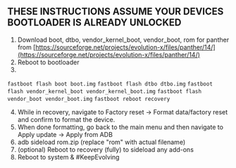 ## THESE INSTRUCTIONS ASSUME YOUR DEVICES BOOTLOADER IS ALREADY UNLOCKED

1. Download boot, dtbo, vendor_kernel_boot, vendor_boot, rom for panther from [https://sourceforge.net/projects/evolution-x/files/panther/14/](https://sourceforge.net/projects/evolution-x/files/panther/14/)
2. Reboot to bootloader
3.
```fastboot flash boot boot.img```
```fastboot flash dtbo dtbo.img```
```fastboot flash vendor_kernel_boot vendor_kernel_boot.img```
```fastboot flash vendor_boot vendor_boot.img```
```fastboot reboot recovery```

4. While in recovery, navigate to Factory reset -> Format data/factory reset and confirm to format the device.
5. When done formatting, go back to the main menu and then navigate to Apply update -> Apply from ADB
6. adb sideload rom.zip (replace "rom" with actual filename)
7. (optional) Reboot to recovery (fully) to sideload any add-ons
8. Reboot to system & #KeepEvolving
